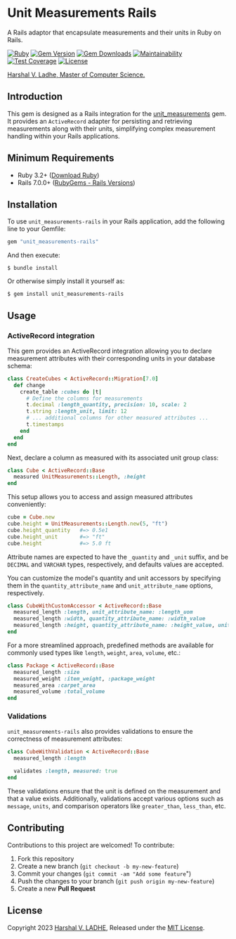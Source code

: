 # Unit Measurements Rails

A Rails adaptor that encapsulate measurements and their units in Ruby on Rails.

[![Ruby](https://github.com/shivam091/unit_measurements-rails/actions/workflows/main.yml/badge.svg)](https://github.com/shivam091/unit_measurements-rails/actions/workflows/main.yml)
[![Gem Version](https://badge.fury.io/rb/unit_measurements-rails.svg)](https://badge.fury.io/rb/unit_measurements-rails)
[![Gem Downloads](https://img.shields.io/gem/dt/unit_measurements-rails.svg)](http://rubygems.org/gems/unit_measurements-rails)
[![Maintainability](https://api.codeclimate.com/v1/badges/b319a452f37addbc077b/maintainability)](https://codeclimate.com/github/shivam091/unit_measurements-rails/maintainability)
[![Test Coverage](https://api.codeclimate.com/v1/badges/b319a452f37addbc077b/test_coverage)](https://codeclimate.com/github/shivam091/unit_measurements-rails/test_coverage)
[![License](https://img.shields.io/badge/License-MIT-blue.svg)](https://github.com/shivam091/unit_measurements-rails/blob/main/LICENSE.md)

[Harshal V. Ladhe, Master of Computer Science.](https://shivam091.github.io)

## Introduction

This gem is designed as a Rails integration for the [unit_measurements](https://github.com/shivam091/unit_measurements) gem.
It provides an `ActiveRecord` adapter for persisting and retrieving measurements
along with their units, simplifying complex measurement handling within your
Rails applications.


## Minimum Requirements

* Ruby 3.2+ ([Download Ruby](https://www.ruby-lang.org/en/downloads/branches/))
* Rails 7.0.0+ ([RubyGems - Rails Versions](https://rubygems.org/gems/rails/versions))

## Installation

To use `unit_measurements-rails` in your Rails application, add the following line to your Gemfile:

```ruby
gem "unit_measurements-rails"
```

And then execute:

`$ bundle install`

Or otherwise simply install it yourself as:

`$ gem install unit_measurements-rails`

## Usage

### ActiveRecord integration

This gem provides an ActiveRecord integration allowing you to declare measurement attributes with their corresponding units in your database schema:

```ruby
class CreateCubes < ActiveRecord::Migration[7.0]
  def change
    create_table :cubes do |t|
      # Define the columns for measurements
      t.decimal :length_quantity, precision: 10, scale: 2
      t.string :length_unit, limit: 12
      # ... additional columns for other measured attributes ...
      t.timestamps
    end
  end
end
```

Next, declare a column as measured with its associated unit group class:

```ruby
class Cube < ActiveRecord::Base
  measured UnitMeasurements::Length, :height
end
```

This setup allows you to access and assign measured attributes conveniently:

```ruby
cube = Cube.new
cube.height = UnitMeasurements::Length.new(5, "ft")
cube.height_quantity   #=> 0.5e1
cube.height_unit       #=> "ft"
cube.height            #=> 5.0 ft
```

Attribute names are expected to have the `_quantity` and `_unit` suffix, and be
`DECIMAL` and `VARCHAR` types, respectively, and defaults values are accepted.

You can customize the model's quantity and unit accessors by specifying them in the `quantity_attribute_name` and `unit_attribute_name` options, respectively.

```ruby
class CubeWithCustomAccessor < ActiveRecord::Base
  measured_length :length, unit_attribute_name: :length_uom
  measured_length :width, quantity_attribute_name: :width_value
  measured_length :height, quantity_attribute_name: :height_value, unit_attribute_name: :height_uom
end
```

For a more streamlined approach, predefined methods are available for commonly used types like `length`, `weight`, `area`, `volume`, etc.:

```ruby
class Package < ActiveRecord::Base
  measured_length :size
  measured_weight :item_weight, :package_weight
  measured_area :carpet_area
  measured_volume :total_volume
end
```

### Validations

`unit_measurements-rails` also provides validations to ensure the correctness of measurement attributes:

```ruby
class CubeWithValidation < ActiveRecord::Base
  measured_length :length

  validates :length, measured: true
end
```

These validations ensure that the unit is defined on the measurement and that a value exists.
Additionally, validations accept various options such as `message`, `units`, and comparison operators like `greater_than`, `less_than`, etc.


## Contributing

Contributions to this project are welcomed! To contribute:

1. Fork this repository
2. Create a new branch (`git checkout -b my-new-feature`)
3. Commit your changes (`git commit -am "Add some feature`")
4. Push the changes to your branch (`git push origin my-new-feature`)
5. Create a new **Pull Request**

## License

Copyright 2023 [Harshal V. LADHE]((https://shivam091.github.io)), Released under the [MIT License](http://opensource.org/licenses/MIT).
